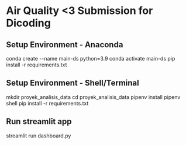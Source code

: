 # Air Quality <3 Submission for Dicoding

## Setup Environment - Anaconda
conda create --name main-ds python=3.9
conda activate main-ds
pip install -r requirements.txt

## Setup Environment - Shell/Terminal
mkdir proyek_analisis_data
cd proyek_analisis_data
pipenv install
pipenv shell
pip install -r requirements.txt

## Run streamlit app
streamlit run dashboard.py
